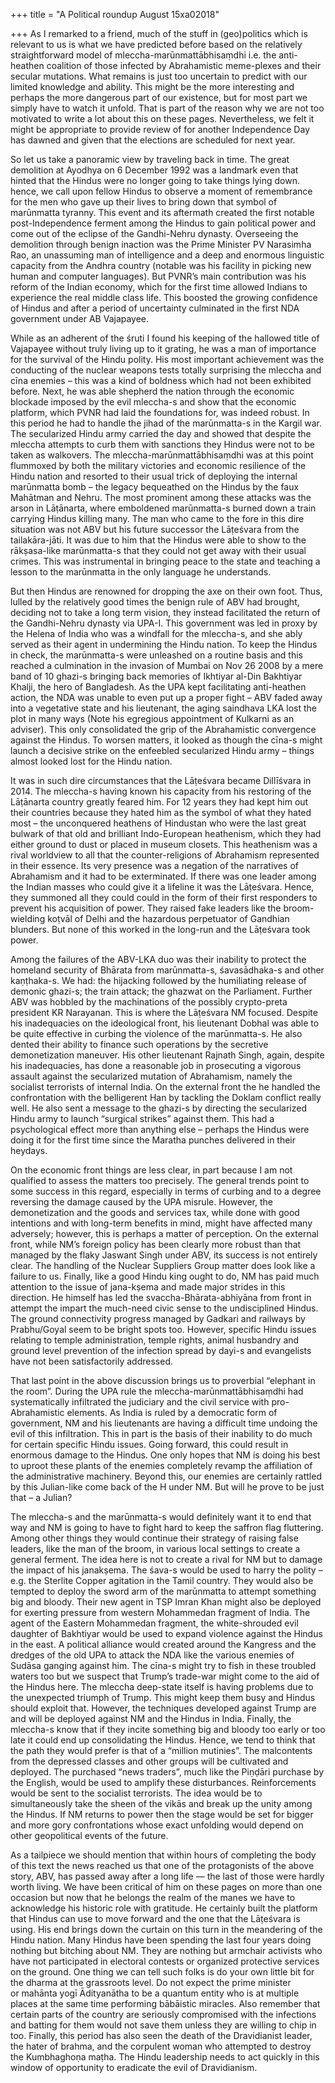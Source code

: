 +++
title = "A Political roundup August 15xa02018"

+++
As I remarked to a friend, much of the stuff in (geo)politics which is
relevant to us is what we have predicted before based on the relatively
straightforward model of mleccha-marūnmattābhisaṃdhi i.e. the
anti-heathen coalition of those infected by Abrahamistic meme-plexes and
their secular mutations. What remains is just too uncertain to predict
with our limited knowledge and ability. This might be the more
interesting and perhaps the more dangerous part of our existence, but
for most part we simply have to watch it unfold. That is part of the
reason why we are not too motivated to write a lot about this on these
pages. Nevertheless, we felt it might be appropriate to provide review
of for another Independence Day has dawned and given that the elections
are scheduled for next year.

So let us take a panoramic view by traveling back in time. The great
demolition at Ayodhya on 6 December 1992 was a landmark even that hinted
that the Hindus were no longer going to take things lying down. hence,
we call upon fellow Hindus to observe a moment of remembrance for the
men who gave up their lives to bring down that symbol of marūnmatta
tyranny. This event and its aftermath created the first notable
post-Independence ferment among the Hindus to gain political power and
come out of the eclipse of the Gandhi-Nehru dynasty. Overseeing the
demolition through benign inaction was the Prime Minister PV Narasimha
Rao, an unassuming man of intelligence and a deep and enormous
linguistic capacity from the Andhra country (notable was his facility in
picking new human and computer languages). But PVNR’s main contribution
was his reform of the Indian economy, which for the first time allowed
Indians to experience the real middle class life. This boosted the
growing confidence of Hindus and after a period of uncertainty
culminated in the first NDA government under AB Vajapayee.

While as an adherent of the śruti I found his keeping of the hallowed
title of Vajapayee without truly living up to it grating, he was a man
of importance for the survival of the Hindu polity. His most important
achievement was the conducting of the nuclear weapons tests totally
surprising the mleccha and cīna enemies – this was a kind of boldness
which had not been exhibited before. Next, he was able shepherd the
nation through the economic blockade imposed by the evil mleccha-s and
show that the economic platform, which PVNR had laid the foundations
for, was indeed robust. In this period he had to handle the jihad of the
marūnmatta-s in the Kargil war. The secularized Hindu army carried the
day and showed that despite the mleccha attempts to curb them with
sanctions they Hindus were not to be taken as walkovers. The
mleccha-marūnmattābhisaṃdhi was at this point flummoxed by both the
military victories and economic resilience of the Hindu nation and
resorted to their usual trick of deploying the internal marūnmatta bomb
– the legacy bequeathed on the Hindus by the faux Mahātman and Nehru.
The most prominent among these attacks was the arson in Lāṭānarta, where
emboldened marūnmatta-s burned down a train carrying Hindus killing
many. The man who came to the fore in this dire situation was not ABV
but his future successor the Lāṭeśvara from the tailakāra-jāti. It was
due to him that the Hindus were able to show to the rākṣasa-like
marūnmatta-s that they could not get away with their usual crimes. This
was instrumental in bringing peace to the state and teaching a lesson to
the marūnmatta in the only language he understands.

But then Hindus are renowned for dropping the axe on their own foot.
Thus, lulled by the relatively good times the benign rule of ABV had
brought, deciding not to take a long term vision, they instead
facilitated the return of the Gandhi-Nehru dynasty via UPA-I. This
government was led in proxy by the Helena of India who was a windfall
for the mleccha-s, and she ably served as their agent in undermining the
Hindu nation. To keep the Hindus in check, the marūnmatta-s were
unleashed on a routine basis and this reached a culmination in the
invasion of Mumbai on Nov 26 2008 by a mere band of 10 ghazi-s bringing
back memories of Ikhtiyar al-Din Bakhtiyar Khalji, the hero of
Bangladesh. As the UPA kept facilitating anti-heathen action, the NDA
was unable to even put up a proper fight – ABV faded away into a
vegetative state and his lieutenant, the aging saindhava LKA lost the
plot in many ways (Note his egregious appointment of Kulkarni as an
adviser). This only consolidated the grip of the Abrahamistic
convergence against the Hindus. To worsen matters, it looked as though
the cīna-s might launch a decisive strike on the enfeebled secularized
Hindu army – things almost looked lost for the Hindu nation.

It was in such dire circumstances that the Lāṭeśvara became Dillīśvara
in 2014. The mleccha-s having known his capacity from his restoring of
the Lāṭānarta country greatly feared him. For 12 years they had kept him
out their countries because they hated him as the symbol of what they
hated most – the unconquered heathens of Hindustan who were the last
great bulwark of that old and brilliant Indo-European heathenism, which
they had either ground to dust or placed in museum closets. This
heathenism was a rival worldview to all that the counter-religions of
Abrahamism represented in their essence. Its very presence was a
negation of the narratives of Abrahamism and it had to be exterminated.
If there was one leader among the Indian masses who could give it a
lifeline it was the Lāṭeśvara. Hence, they summoned all they could could
in the form of their first responders to prevent his acquisition of
power. They raised fake leaders like the broom-wielding koṭvāl of Delhi
and the hazardous perpetuator of Gandhian blunders. But none of this
worked in the long-run and the Lāṭeśvara took power.

Among the failures of the ABV-LKA duo was their inability to protect the
homeland security of Bhārata from marūnmatta-s, śavasādhaka-s and other
kaṇṭhaka-s. We had: the hijacking followed by the humiliating release of
demonic ghazi-s; the train attack; the ghazwat on the Parliament.
Further ABV was hobbled by the machinations of the possibly crypto-preta
president KR Narayanan. This is where the Lāṭeśvara NM focused. Despite
his inadequacies on the ideological front, his lieutenant Dobhal was
able to be quite effective in curbing the violence of the marūnmatta-s.
He also dented their ability to finance such operations by the secretive
demonetization maneuver. His other lieutenant Rajnath Singh, again,
despite his inadequacies, has done a reasonable job in prosecuting a
vigorous assault against the secularized mutation of Abrahamism, namely
the socialist terrorists of internal India. On the external front the he
handled the confrontation with the belligerent Han by tackling the
Doklam conflict really well. He also sent a message to the ghazi-s by
directing the secularized Hindu army to launch “surgical strikes”
against them. This had a psychological effect more than anything else –
perhaps the Hindus were doing it for the first time since the Maratha
punches delivered in their heydays.

On the economic front things are less clear, in part because I am not
qualified to assess the matters too precisely. The general trends point
to some success in this regard, especially in terms of curbing and to a
degree reversing the damage caused by the UPA misrule. However, the
demonetization and the goods and services tax, while done with good
intentions and with long-term benefits in mind, might have affected many
adversely; however, this is perhaps a matter of perception. On the
external front, while NM’s foreign policy has been clearly more robust
than that managed by the flaky Jaswant Singh under ABV, its success is
not entirely clear. The handling of the Nuclear Suppliers Group matter
does look like a failure to us. Finally, like a good Hindu king ought to
do, NM has paid much attention to the issue of jana-kṣema and made major
strides in this direction. He himself has led the
svaccha-Bhārata-abhiyāna from front in attempt the impart the
much-need civic sense to the undisciplined Hindus. The ground
connectivity progress managed by Gadkari and railways by Prabhu/Goyal
seem to be bright spots too. However, specific Hindu issues relating to
temple administration, temple rights, animal husbandry and ground level
prevention of the infection spread by dayi-s and evangelists have not
been satisfactorily addressed.

That last point in the above discussion brings us to proverbial
“elephant in the room”. During the UPA rule the
mleccha-marūnmattābhisaṃdhi had systematically infiltrated the
judiciary and the civil service with pro-Abrahamistic elements. As India
is ruled by a democratic form of government, NM and his lieutenants are
having a difficult time undoing the evil of this infiltration. This in
part is the basis of their inability to do much for certain specific
Hindu issues. Going forward, this could result in enormous damage to the
Hindus. One only hopes that NM is doing his best to uproot these plants
of the enemies completely revamp the affiliation of the administrative
machinery. Beyond this, our enemies are certainly rattled by this
Julian-like come back of the H under NM. But will he prove to be just
that – a Julian?

The mleccha-s and the marūnmatta-s would definitely want it to end that
way and NM is going to have to fight hard to keep the saffron flag
fluttering. Among other things they would continue their strategy of
raising false leaders, like the man of the broom, in various local
settings to create a general ferment. The idea here is not to create a
rival for NM but to damage the impact of his janakṣema. The śava-s would
be used to harry the polity – e.g. the Sterlite Copper agitation in the
Tamil country. They would also be tempted to deploy the sword arm of the
marūnmatta to attempt something big and bloody. Their new agent in TSP
Imran Khan might also be deployed for exerting pressure from western
Mohammedan fragment of India. The agent of the Eastern Mohammedan
fragment, the white-shrouded evil daughter of Bakhtiyar would be used to
expand violence against the Hindus in the east. A political alliance
would created around the Kangress and the dredges of the old UPA to
attack the NDA like the various enemies of Sudāsa ganging against him.
The cīna-s might try to fish in these troubled waters too but we suspect
that Trump’s trade-war might come to the aid of the Hindus here. The
mleccha deep-state itself is having problems due to the unexpected
triumph of Trump. This might keep them busy and Hindus should exploit
that. However, the techniques developed against Trump are and will be
deployed against NM and the Hindus in India. Finally, the mleccha-s know
that if they incite something big and bloody too early or too late it
could end up consolidating the Hindus. Hence, we tend to think that the
path they would prefer is that of a “million mutinies”. The malcontents
from the depressed classes and other groups will be cultivated and
deployed. The purchased “news traders”, much like the Piṇḍāri purchase
by the English, would be used to amplify these disturbances.
Reinforcements would be sent to the socialist terrorists. The idea would
be to simultaneously take the sheen of the vikās and break up the unity
among the Hindus. If NM returns to power then the stage would be set for
bigger and more gory confrontations whose exact unfolding would depend
on other geopolitical events of the future.

As a tailpiece we should mention that within hours of completing the
body of this text the news reached us that one of the protagonists of
the above story, ABV, has passed away after a long life — the last of
those were hardly worth living. We have been critical of him on these
pages on more than one occasion but now that he belongs the realm of the
manes we have to acknowledge his historic role with gratitude. He
certainly built the platform that Hindus can use to move forward and the
one that the Lāṭeśvara is using. His end brings down the curtain on this
turn in the meandering of the Hindu nation. Many Hindus have been
spending the last four years doing nothing but bitching about NM. They
are nothing but armchair activists who have not participated in
electoral contests or organized protective services on the ground. One
thing we can tell such folks is do your own little bit for the dharma at
the grassroots level. Do not expect the prime minister or mahānta yogī
Ādityanātha to be a quantum entity who is at multiple places at the
same time performing bābāistic miracles. Also remember that certain
parts of the country are seriously compromised with the infections and
batting for them would not save them unless they are willing to chip in
too. Finally, this period has also seen the death of the Dravidianist
leader, the hater of brahma, and the corpulent woman who attempted to
destroy the Kumbhaghoṇa maṭha. The Hindu leadership needs to act quickly
in this window of opportunity to eradicate the evil of Dravidianism.

